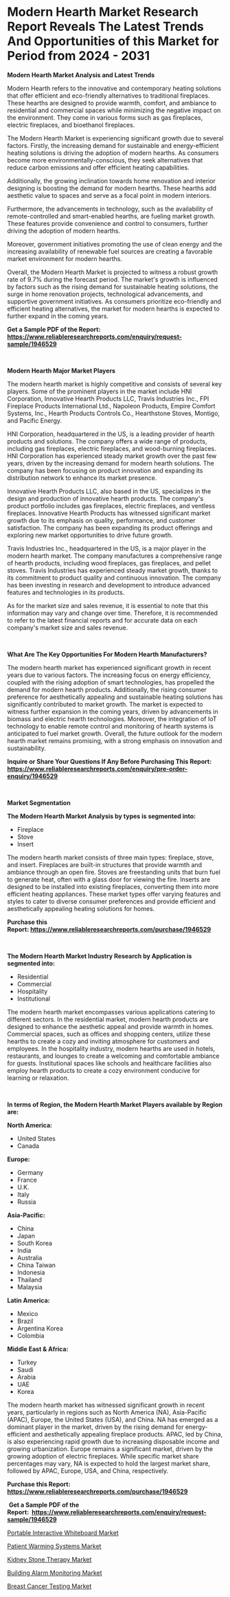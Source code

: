 <p><h1>Modern Hearth Market Research Report Reveals The Latest Trends And Opportunities of this Market for Period from 2024 - 2031</h1></p><p><strong>Modern Hearth Market Analysis and Latest Trends</strong></p>
<p><p>Modern Hearth refers to the innovative and contemporary heating solutions that offer efficient and eco-friendly alternatives to traditional fireplaces. These hearths are designed to provide warmth, comfort, and ambiance to residential and commercial spaces while minimizing the negative impact on the environment. They come in various forms such as gas fireplaces, electric fireplaces, and bioethanol fireplaces.</p><p>The Modern Hearth Market is experiencing significant growth due to several factors. Firstly, the increasing demand for sustainable and energy-efficient heating solutions is driving the adoption of modern hearths. As consumers become more environmentally-conscious, they seek alternatives that reduce carbon emissions and offer efficient heating capabilities.</p><p>Additionally, the growing inclination towards home renovation and interior designing is boosting the demand for modern hearths. These hearths add aesthetic value to spaces and serve as a focal point in modern interiors.</p><p>Furthermore, the advancements in technology, such as the availability of remote-controlled and smart-enabled hearths, are fueling market growth. These features provide convenience and control to consumers, further driving the adoption of modern hearths.</p><p>Moreover, government initiatives promoting the use of clean energy and the increasing availability of renewable fuel sources are creating a favorable market environment for modern hearths.</p><p>Overall, the Modern Hearth Market is projected to witness a robust growth rate of 9.7% during the forecast period. The market's growth is influenced by factors such as the rising demand for sustainable heating solutions, the surge in home renovation projects, technological advancements, and supportive government initiatives. As consumers prioritize eco-friendly and efficient heating alternatives, the market for modern hearths is expected to further expand in the coming years.</p></p>
<p><strong>Get a Sample PDF of the Report:&nbsp; <a href="https://www.reliableresearchreports.com/enquiry/request-sample/1946529">https://www.reliableresearchreports.com/enquiry/request-sample/1946529</a></strong></p>
<p>&nbsp;</p>
<p><strong>Modern Hearth Major Market Players</strong></p>
<p><p>The modern hearth market is highly competitive and consists of several key players. Some of the prominent players in the market include HNI Corporation, Innovative Hearth Products LLC, Travis Industries Inc., FPI Fireplace Products International Ltd., Napoleon Products, Empire Comfort Systems, Inc., Hearth Products Controls Co., Hearthstone Stoves, Montigo, and Pacific Energy.</p><p>HNI Corporation, headquartered in the US, is a leading provider of hearth products and solutions. The company offers a wide range of products, including gas fireplaces, electric fireplaces, and wood-burning fireplaces. HNI Corporation has experienced steady market growth over the past few years, driven by the increasing demand for modern hearth solutions. The company has been focusing on product innovation and expanding its distribution network to enhance its market presence.</p><p>Innovative Hearth Products LLC, also based in the US, specializes in the design and production of innovative hearth products. The company's product portfolio includes gas fireplaces, electric fireplaces, and ventless fireplaces. Innovative Hearth Products has witnessed significant market growth due to its emphasis on quality, performance, and customer satisfaction. The company has been expanding its product offerings and exploring new market opportunities to drive future growth.</p><p>Travis Industries Inc., headquartered in the US, is a major player in the modern hearth market. The company manufactures a comprehensive range of hearth products, including wood fireplaces, gas fireplaces, and pellet stoves. Travis Industries has experienced steady market growth, thanks to its commitment to product quality and continuous innovation. The company has been investing in research and development to introduce advanced features and technologies in its products.</p><p>As for the market size and sales revenue, it is essential to note that this information may vary and change over time. Therefore, it is recommended to refer to the latest financial reports and  for accurate data on each company's market size and sales revenue.</p></p>
<p>&nbsp;</p>
<p><strong>What Are The Key Opportunities For Modern Hearth Manufacturers?</strong></p>
<p><p>The modern hearth market has experienced significant growth in recent years due to various factors. The increasing focus on energy efficiency, coupled with the rising adoption of smart technologies, has propelled the demand for modern hearth products. Additionally, the rising consumer preference for aesthetically appealing and sustainable heating solutions has significantly contributed to market growth. The market is expected to witness further expansion in the coming years, driven by advancements in biomass and electric hearth technologies. Moreover, the integration of IoT technology to enable remote control and monitoring of hearth systems is anticipated to fuel market growth. Overall, the future outlook for the modern hearth market remains promising, with a strong emphasis on innovation and sustainability.</p></p>
<p><strong>Inquire or Share Your Questions If Any Before Purchasing This Report: <a href="https://www.reliableresearchreports.com/enquiry/pre-order-enquiry/1946529">https://www.reliableresearchreports.com/enquiry/pre-order-enquiry/1946529</a></strong></p>
<p>&nbsp;</p>
<p><strong>Market Segmentation</strong></p>
<p><strong>The Modern Hearth Market Analysis by types is segmented into:</strong></p>
<p><ul><li>Fireplace</li><li>Stove</li><li>Insert</li></ul></p>
<p><p>The modern hearth market consists of three main types: fireplace, stove, and insert. Fireplaces are built-in structures that provide warmth and ambiance through an open fire. Stoves are freestanding units that burn fuel to generate heat, often with a glass door for viewing the fire. Inserts are designed to be installed into existing fireplaces, converting them into more efficient heating appliances. These market types offer varying features and styles to cater to diverse consumer preferences and provide efficient and aesthetically appealing heating solutions for homes.</p></p>
<p><strong>Purchase this Report:&nbsp;<a href="https://www.reliableresearchreports.com/purchase/1946529">https://www.reliableresearchreports.com/purchase/1946529</a></strong></p>
<p>&nbsp;</p>
<p><strong>The Modern Hearth Market Industry Research by Application is segmented into:</strong></p>
<p><ul><li>Residential</li><li>Commercial</li><li>Hospitality</li><li>Institutional</li></ul></p>
<p><p>The modern hearth market encompasses various applications catering to different sectors. In the residential market, modern hearth products are designed to enhance the aesthetic appeal and provide warmth in homes. Commercial spaces, such as offices and shopping centers, utilize these hearths to create a cozy and inviting atmosphere for customers and employees. In the hospitality industry, modern hearths are used in hotels, restaurants, and lounges to create a welcoming and comfortable ambiance for guests. Institutional spaces like schools and healthcare facilities also employ hearth products to create a cozy environment conducive for learning or relaxation.</p></p>
<p>&nbsp;</p>
<p><strong>In terms of Region, the Modern Hearth Market Players available by Region are:</strong></p>
<p>
    <p> <strong> North America: </strong>
        <ul>
            <li>United States</li>
            <li>Canada</li>
        </ul>
        </p> 
    <p> <strong> Europe: </strong>
        <ul>
            <li>Germany</li>
            <li>France</li>
            <li>U.K.</li>
            <li>Italy</li>
            <li>Russia</li>
        </ul>
        </p> 
    <p> <strong> Asia-Pacific: </strong>
        <ul>
            <li>China</li>
            <li>Japan</li>
            <li>South Korea</li>
            <li>India</li>
            <li>Australia</li>
            <li>China Taiwan</li>
            <li>Indonesia</li>
            <li>Thailand</li>
            <li>Malaysia</li>
        </ul>
        </p> 
    <p> <strong> Latin America: </strong>
        <ul>
            <li>Mexico</li>
            <li>Brazil</li>
            <li>Argentina Korea</li>
            <li>Colombia</li>
        </ul>
        </p> 
    <p> <strong> Middle East & Africa: </strong>
        <ul>
            <li>Turkey</li>
            <li>Saudi</li>
            <li>Arabia</li>
            <li>UAE</li>
            <li>Korea</li>
        </ul>
    </p>
    </p>
<p><p>The modern hearth market has witnessed significant growth in recent years, particularly in regions such as North America (NA), Asia-Pacific (APAC), Europe, the United States (USA), and China. NA has emerged as a dominant player in the market, driven by the rising demand for energy-efficient and aesthetically appealing fireplace products. APAC, led by China, is also experiencing rapid growth due to increasing disposable income and growing urbanization. Europe remains a significant market, driven by the growing adoption of electric fireplaces. While specific market share percentages may vary, NA is expected to hold the largest market share, followed by APAC, Europe, USA, and China, respectively.</p></p>
<p><strong>Purchase this Report: <a href="https://www.reliableresearchreports.com/purchase/1946529">https://www.reliableresearchreports.com/purchase/1946529</a></strong></p>
<p>&nbsp;<strong>Get a Sample PDF of the Report:&nbsp;&nbsp;<a href="https://www.reliableresearchreports.com/enquiry/request-sample/1946529">https://www.reliableresearchreports.com/enquiry/request-sample/1946529</a></strong></p>
<p><strong></strong></p>
<p><p><a href="https://medium.com/@boydsmitham726/portable-interactive-whiteboard-market-the-key-to-successful-business-strategy-forecast-till-2030-f6fcf99edb85">Portable Interactive Whiteboard Market</a></p><p><a href="https://medium.com/@boydsmitham726/patient-warming-systems-market-exploring-market-share-market-trends-and-future-growth-a37f94209f61">Patient Warming Systems Market</a></p><p><a href="https://medium.com/@boydsmitham726/kidney-stone-therapy-market-insight-market-trends-growth-forecasted-from-2023-to-2030-63c84abdb0aa">Kidney Stone Therapy Market</a></p><p><a href="https://medium.com/@vallieemard78/analyzing-building-alarm-monitoring-market-global-industry-perspective-and-forecast-2023-to-2030-951ef5a6e032">Building Alarm Monitoring Market</a></p><p><a href="https://medium.com/@boydsmitham726/breast-cancer-testing-market-trends-forecast-and-competitive-analysis-to-2030-78c7ae5f7d4f">Breast Cancer Testing Market</a></p></p>